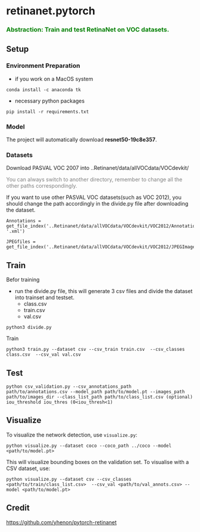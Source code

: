 # retinanet.pytorch
<h3>
<strong>
<font color="green"> 
Abstraction: Train and test  RetinaNet on VOC datasets.
</font>
</strong>
</h3>

## Setup
### Environment Preparation
- if you work on a MacOS system
```
conda install -c anaconda tk
```
- necessary python packages
```
pip install -r requirements.txt
```
### Model
The project will automatically download **resnet50-19c8e357**.
### Datasets
Download PASVAL VOC 2007 into ..Retinanet/data/allVOCdata/VOCdevkit/

<font color="grey">
You can always switch to another directory, remember to change all the other paths correspondingly.
</font>

If you want to use other PASVAL VOC datasets(such as VOC 2012), you should change the path accordingly in the divide.py file after downloading the dataset.
```
Annotations = get_file_index('..Retinanet/data/allVOCdata/VOCdevkit/VOC2012/Annotations', '.xml')
```
```
JPEGfiles = get_file_index('..Retinanet/data/allVOCdata/VOCdevkit/VOC2012/JPEGImages','.jpg')  
```
## Train
Befor training
- run the divide.py file, this will generate 3 csv files and divide the dataset into trainset and testset.
    - class.csv
    - train.csv
    - val.csv
```
python3 divide.py
```
Train
```
python3 train.py --dataset csv --csv_train train.csv  --csv_classes class.csv  --csv_val val.csv
```
## Test
```
python csv_validation.py --csv_annotations_path path/to/annotations.csv --model_path path/to/model.pt --images_path path/to/images_dir --class_list_path path/to/class_list.csv (optional) iou_threshold iou_thres (0<iou_thresh<1)
```
## Visualize

To visualize the network detection, use `visualize.py`:

```
python visualize.py --dataset coco --coco_path ../coco --model <path/to/model.pt>
```
This will visualize bounding boxes on the validation set. To visualise with a CSV dataset, use:

```
python visualize.py --dataset csv --csv_classes <path/to/train/class_list.csv>  --csv_val <path/to/val_annots.csv> --model <path/to/model.pt>
```



## Credit
https://github.com/yhenon/pytorch-retinanet